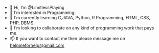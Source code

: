 - 👋 Hi, I’m @LimitlessPlaying
- 👀 I’m interested in Programming.
- 🌱 I’m currently learning C,JAVA, Python, R Programming, HTML, CSS, PHP, DBMS.
- 💞️ I’m looking to collaborate on any kind of programming work that pays me.
- 📫 If you want to contact me then please message me on helpmeforhelp@gmail.com
<!---
LimitlessPlaying/LimitlessPlaying is a ✨ special ✨ repository because its `README.md` (this file) appears on your GitHub profile.
You can click the Preview link to take a look at your changes.
--->
